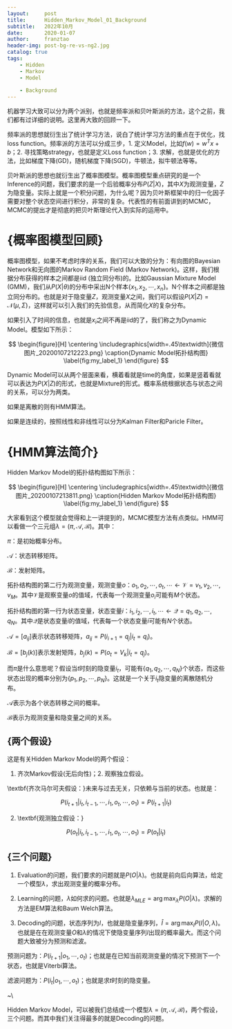 ```yaml
---
layout:     post
title:      Hidden_Markov_Model_01_Background
subtitle:   2022年10月
date:       2020-01-07
author:     franztao
header-img: post-bg-re-vs-ng2.jpg
catalog: true
tags:
    - Hidden
    - Markov
    - Model
    
    - Background
---
```


    

机器学习大致可以分为两个派别，也就是频率派和贝叶斯派的方法，这个之前，我们都有过详细的说明。这里再大致的回顾一下。

频率派的思想就衍生出了统计学习方法，说白了统计学习方法的重点在于优化，找loss function。频率派的方法可以分成三步，1. 定义Model，比如$f(w) = w^Tx+b$；2. 寻找策略strategy，也就是定义Loss function；3. 求解，也就是优化的方法，比如梯度下降(GD)，随机梯度下降(SGD)，牛顿法，拟牛顿法等等。

贝叶斯派的思想也就衍生出了概率图模型。概率图模型重点研究的是一个Inference的问题，我们要求的是一个后验概率分布$P(Z|X)$，其中$X$为观测变量，$Z$为隐变量。实际上就是一个积分问题，为什么呢？因为贝叶斯框架中的归一化因子需要对整个状态空间进行积分，非常的复杂。代表性的有前面讲到的MCMC，MCMC的提出才是彻底的把贝叶斯理论代入到实际的运用中。
#  {概率图模型回顾}
概率图模型，如果不考虑时序的关系，我们可以大致的分为：有向图的Bayesian Network和无向图的Markov Random Field (Markov Network)。这样，我们根据分布获得的样本之间都是iid (独立同分布)的。比如Gaussian Mixture Model (GMM)，我们从$P(X|\theta)$的分布中采出N个样本$\{ x_1,x_2,\cdots,x_n \}$。N个样本之间都是独立同分布的。也就是对于隐变量$Z$，观测变量$X$之间，我们可以假设$P(X|Z) = \mathcal{N}(\mu,\Sigma)$，这样就可以引入我们的先验信息，从而简化$X$的复杂分布。

如果引入了时间的信息，也就是$x_i$之间不再是iid的了，我们称之为Dynamic Model。模型如下所示：

$$
\begin{figure}[H]
    \centering
    \includegraphics[width=.45\textwidth]{微信图片_20200107212223.png}
    \caption{Dynamic Model拓扑结构图}
    \label{fig:my_label_1}
\end{figure}
$$

Dynamic Model可以从两个层面来看，横着看就是time的角度，如果是竖着看就可以表达为$P(X|Z)$的形式，也就是Mixture的形式。概率系统根据状态与状态之间的关系，可以分为两类。

如果是离散的则有HMM算法。

如果是连续的，按照线性和非线性可以分为Kalman Filter和Paricle Filter。

#  {HMM算法简介}
Hidden Markov Model的拓扑结构图如下所示：

$$
\begin{figure}[H]
    \centering
    \includegraphics[width=.45\textwidth]{微信图片_20200107213811.png}
    \caption{Hidden Markov Model拓扑结构图}
    \label{fig:my_label_1}
\end{figure}
$$

大家看到这个模型就会觉得和上一讲提到的，MCMC模型方法有点类似。HMM可以看做一个三元组$\lambda = (\pi, \mathcal{A}, \mathcal{B})$。其中：

$\pi$：是初始概率分布。

$\mathcal{A}$：状态转移矩阵。

$\mathcal{B}$：发射矩阵。

拓扑结构图的第二行为观测变量，观测变量$o$：$o_1,o_2,\cdots,o_t,\cdots \leftarrow \mathcal{V} = {v_1,v_2,\cdots,v_M}$。其中$\mathcal{V}$是观察变量$o$的值域，代表每一个观测变量$o_i$可能有$M$个状态。

拓扑结构图的第一行为状态变量，状态变量$i$：$i_1,i_2,\cdots,i_t,\cdots \leftarrow \mathcal{Q} = {q_1,q_2,\cdots,q_N}$。其中$\mathcal{Q}$是状态变量$i$的值域，代表每一个状态变量$i$可能有$N$个状态。

$\mathcal{A} = [a_{ij}]$表示状态转移矩阵，$a_{ij} = P(i_{i+1}=q_j|i_t=q_i)$。

$\mathcal{B} = [b_j(k)]$表示发射矩阵，$b_j(k) = P(o_t = V_k | i_t = q_j)$。

而$\pi$是什么意思呢？假设当$t$时刻的隐变量$i_t$，可能有$\{ q_1,q_2,\cdots,q_N \}$个状态，而这些状态出现的概率分别为$\{ p_1,p_2,\cdots,p_N \}$。这就是一个关于$i_t$隐变量的离散随机分布。

$\mathcal{A}$表示为各个状态转移之间的概率。

$\mathcal{B}$表示为观测变量和隐变量之间的关系。

##    {两个假设}
这是有关Hidden Markov Model的两个假设：

1. 齐次Markov假设(无后向性)；2. 观察独立假设。

\textbf{齐次马尔可夫假设：}未来与过去无关，只依赖与当前的状态。也就是：

$$
\begin{equation}
    P(i_{t+1}|i_{t},i_{t-1},\cdots,i_1,o_t,\cdots,o_1) = P(i_{t+1}|i_t)
\end{equation}
$$

2. \textbf{观测独立假设：}

$$
\begin{equation}
    P(o_{t}|i_{t},i_{t-1},\cdots,i_1,o_t,\cdots,o_1) = P(o_{t}|i_t)
\end{equation}
$$

##    {三个问题}
1. Evaluation的问题，我们要求的问题就是$P(O|\lambda)$。也就是前向后向算法，给定一个模型$\lambda$，求出观测变量的概率分布。

2. Learning的问题，$\lambda$如何求的问题。也就是$\lambda_{MLE} = \arg\max_{\lambda}P(O|\lambda)$。求解的方法是EM算法和Baum Welch算法。

3. Decoding的问题，状态序列为$I$，也就是隐变量序列，$\hat{I} = \arg\max_{I}P(I|O,\lambda)$。也就是在在观测变量$O$和$\lambda$的情况下使隐变量序列$I$出现的概率最大。而这个问题大致被分为预测和滤波。

预测问题为：$P(i_{t+1}|o_1,\cdots,o_t)$；也就是在已知当前观测变量的情况下预测下一个状态，也就是Viterbi算法。

滤波问题为：$P(i_{t}|o_1,\cdots,o_t)$；也就是求$t$时刻的隐变量。

~\\

Hidden Markov Model，可以被我们总结成一个模型$\lambda = (\pi,\mathcal{A},\mathcal{B})$，两个假设，三个问题。而其中我们关注得最多的就是Decoding的问题。

